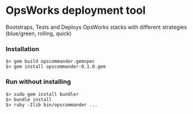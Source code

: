 OpsWorks deployment tool
============

Bootstraps, Tests and Deploys OpsWorks stacks with different strategies (blue/green, rolling, quick)

### Installation

```
$> gem build opscommander.gemspec
$> gem install opscommander-0.1.0.gem
``` 

### Run without installing

```
$> sudo gem install bundler
$> bundle install
$> ruby -Ilib bin/opscommander ... 
```






